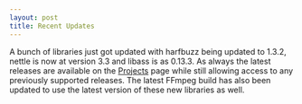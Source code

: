 ```yaml
---
layout: post
title: Recent Updates
---
```


A bunch of libraries just got updated with harfbuzz being updated to 1.3.2, nettle is now at version 3.3 and libass is as 0.13.3. As always the latest releases are available on the [Projects](/1-projects) page while still allowing access to any previously supported releases. The latest FFmpeg build has also been updated to use the latest version of these new libraries as well.